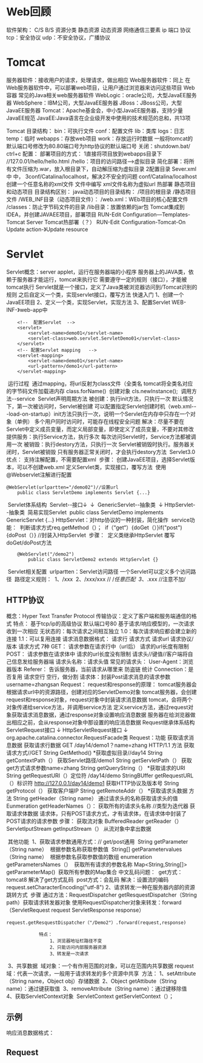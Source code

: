 # Web回顾

软件架构：
	C/S
	B/S
资源分类
	静态资源
	动态资源
网络通信三要素
	ip
	端口
	协议
		tcp：安全协议
		udp：不安全协议，广播协议

# Tomcat

服务器软件：接收用户的请求，处理请求，做出相应
Web服务器软件：同上
	在Web服务器软件中，可以部署web项目，让用户通过浏览器来访问这些项目
	Web容器
常见的Java相关web服务器软件
	WebLogic：oracle公司，大型JavaEE服务器
	WebSphere：IBM公司，大型JavaEE服务器
	JBoss：JBoss公司，大型JavaEE服务器
	Tomcat：Apache基金会，中小型JavaEE服务器，支持少量JavaEE规范
JavaEE:Java语言在企业级开发中使用的技术规范的总和，共13项

Tomcat
	目录结构：
		bin：可执行文件
		conf：配置文件
		lib：类库
		logs：日志
		temp：临时
		webapps：存放web项目
		work：存放运行时数据
	一般将tomcat的默认端口号修改为80.80端口号为http协议的默认端口号
	关闭：shutdown.bat/ ctrl+c
	配置：
		部署项目的方式：
			1直接将项目放到webapps目录下
				//127.0.01/hello/hello.html
				/hello：项目的访问路径-->虚拟目录
				简化部署：将所有文件压缩为.war，放入根目录下，自动解压缩为虚拟目录
			2配置目录
				Sever.xml中
				<Host>中，<Context docBase=‘url/*真实url*/’ path='/xx/*设置虚拟url*/'/>
			3conf/Catalina/localhost，解决2不安全的问题
				conf/Catalina/localhost创建一个任意名称的xml文件
				文件中编写<Context docBase=‘url/*真实url*/’>
				xml文件名称为虚拟url
				热部署
		静态项目和动态项目
			目录结构区别：
				java动态项目的目录结构：
					/项目的根目录
						/静态项目文件
						/WEB_INF目录（动态项目文件）：
							/web.xml：WEb项目的核心配置文件
							/classes：防止字节码文件的目录
							/lib目录：放置依赖的jar包
		Tomcat集成到IDEA，并创建JAVAEE项目，部署项目
        	RUN-Edit Configuration—Templates-Tomcat Server
        Tomcat热部署（？）
        	RUN-Edit Configuration-Tomcat-On Update action-》Update resource
			
# Servlet

Servlet概念：server applet，运行在服务器端的小程序
		服务器上的JAVA类，依赖于服务器才能运行，tomcat来执行它
		需要遵守一定的规则（接口），才能被tomcat执行
		Servlet就是一个接口，定义了Java类被浏览器访问到/Tomcat识别的规则
		之后自定义一个类，实现servlet接口，覆写方法
	快速入门
		1、创建一个JavaEE项目
		2、定义一个类，实现Servlet，实现方法
		3、配置Servlet
			WEB-INF-》web-app中

```
	<!--  配置Servlet  -->
    <servlet>
        <servlet-name>demo01</servlet-name>
        <servlet-class>web.servlet.ServletDemo01</servlet-class>
    </servlet>
    <!-- 配置Servlet mapping   -->
    <servlet-mapping>
        <servlet-name>demo01</servlet-name>
        <url-pattern>/demo1</url-pattern>
    </servlet-mapping>
```

​	运行过程
​		通过mapping，将url反射为class文件（全类名
​		tomcat将全类名对应的字节码文件加载进内存 class.forName()
​		创建对象 cls.newInstance();
​		调用方法--service
​	Servlet声明周期方法
​		被创建：执行init方法，只执行一次
​			默认情况下，第一次被访问时，Servlet被创建
​			可以配置指定Servlet创建时机（web.xml-<servlet>-<servlet-class>-load-on-startup）
​			init方法只执行一次，说明一个Servlet在内存中只存在一个对象（单例）
​				多个用户同时访问时，可能存在线程安全问题
​				解决：尽量不要在Servlet中定义成员变量，而定义局部变量，即使定义了成员变量，不要对其修改
​		提供服务：执行Service方法，执行多次
​			每次访问Servlet时，Service方法都被调用一次
​		被销毁：执行destory方法，只执行一次
​			Servlet被销毁时执行。服务器关闭时，Servlet被销毁
​			只有服务器正常关闭时，才会执行destory方法
​	Servlet3.0
​		优点：
​			支持注解配置，不需要配置xml
​		步骤：
​			创建JavaEE项目，选择Servlet版本，可以不创建web.xml
​			定义Servlet类，实现接口，覆写方法
​			使用@Webservlet注解进行配置
```
@WebServlet(urlpartten="/demo02")//设置url
	public class ServletDemo implements Servlet {...}
```
​	Servlet体系结构
​			Servlet--接口↓
​				↓
​			GenericServlet--抽象类
​				↓
​			HttpServlet--抽象类
​		简易实现Servlet
​			public class ServletDemo implements GenericServlet {...}
​		HttpServlet：对http协议的一种封装，简化操作
​        	service功能：
​				判断请求方式
​					req.getMethod（）；
​					if（“get“）{doGet（）}if("post"){doPost（）}
​						//封装入HttpServlet
​			步骤：
​				定义类继承HttpServlet
​				覆写doGet/doPost方法

```
	@WebServlet("/demo2")
		public class ServletDemo2 extends HttpServlet {}

```

​	Servlet相关配置
​		urlpartten：Servlet访问路径
​			一个Servlet可以定义多个访问路径
​			路径定义规则：
​				1、/xxx
​				2、/xxx/xxx //  /*任意匹配
​				3、*.xxx  //注意不加/

## HTTP协议
概念：Hyper Text Transfer Protocol
	传输协议：定义了客户端和服务端通信的格式
	特点：
		基于tcp/ip的高级协议
		默认端口号80
		基于请求/响应模型的，一次请求收到一次相应
		无状态的：每次请求之间相互独立
	1.0：每次请求响应都会建立新的连接
	1.1：可以复用连接
	请求消息数据格式：
		请求行
			请求方式 请求url 请求协议/版本
				请求方式
					7种
						GET：
							请求参数在请求行中（url后）
							请求的url长度有限制
						POST：
							请求参数在请求体中
							请求的url长度没有限制
		请求头//键值//客户端将自己信息发给服务器端
			请求头名称：请求头值
				常见的请求头：
					User-Agent：浏览器版本
					Referer：
						告诉服务器，当前请求从哪里来
							防盗链
							统计
					Connection：是否复用
		请求空行
			空行，做分割
		请求体：封装Post请求消息的请求参数
			username=zhangsan
	Request：
		request和response的原理：
			tomcat服务器会根据请求url中的资源路径，创建对应的ServletDemo对象
			tomcat服务器，会创建request和response对象，request对象中封装请求消息数据
			tomcat，会将两个对象传递给service方法，并调用service方法
			定义service方法，通过request对象获取请求消息数据，通过response对象设置响应消息数据
			服务器在给浏览器做出相应之前，会从response对象中那设置的响应消息数据
		Request继承体系结构
			ServletRequest接口
				↓
			HttpServletRequest接口
				↓
			org.apache.catalina.connector.RequestFacade类
		Request：功能
			获取请求消息数据
				获取请求行数据
					GET /day14/demo1？name=zhang HTTP/1.1
					方法
						获取请求方式//GET
							String GetMethod()
						*获取虚拟目录//day14
							String getContextPath（）
						获取Servlet路径/demo1
							String getServletPath（）
						获取get方式请求参数name=zhang
							String getQueryString（）
						*获取请求的URI
							String getRequestURI（）定位符
								/day14/demo
							StringBUffer getRequestURL（）标识符
								http://127.0.0.1/day14/demo1
						获取HTTP协议及版本号
							String getProtocol（）
						获取客户端IP
							String getRemoteAddr（）
				*获取请求头数据
					方法
						String getHeader（String name）
							通过请求头的名称获取请求头的值
						Eunmeration<String> getHeaderNames（）：
							获取所有的请求头名称
								//类型为迭代器
				获取请求体数据
					请求体，只有POST请求方式，才有请求体，在请求体中封装了POST请求的请求参数
					步骤：
						获取流对象
							BufferedReader getReader（）
							ServletIputStream getInputStream（）
						从流对象中拿出数据
							

​		其他功能
​			1、获取请求参数通用方式：// get/post通用
​				String getParameter（String name）
​					根据参数名称获取参数值
​				String[] getParametervalues（String name）
​					根据参数名获取参数值的数组
​				enumeration<String> getParametersNames（）
​					获取所有请求的参数名称
​				Map<String,String[]> getParameterMap()
​					获取所有参数的Map集合
​				中文乱码问题：
​					get方式：tomcat8 解决了get方式乱码
​					post方式：会乱码
​						解决：设置流的编码
​						request.setCharacterEncoding("utf-8")
​			2、请求转发:一种在服务器内部的资源跳转方式
​				步骤
​					通过方法：RequestDispatcher getResquestDispatcher（String path）获取请求转发器对象
​					使用RequestDispatcher对象来转发：forward（ServletRequest request ServletResponse response）
​					

```
request.getResquestDispatcher（"/Demo2"）.forward(request,response)
```
				特点：
					1、浏览器地址栏路径不变
					2、只能访问内部服务器资源
					3、转发是一次请求
​			3、共享数据
​				域对象：一个有作用范围的对象，可以在范围内共享数据
​				request域：代表一次请求，一般用于请求转发的多个资源中共享
​				方法：
​					1、setAttribute（String name，Object obj）存储数据
​					2、Object getAttibute（String name）：通过键获取值
​					3、removeAttribute（String name）：通过键移除值
​			4、获取ServletContext对象
​				ServletContext getServletContext（）；
​	

## 示例
	

响应消息数据格式：

## Request


















